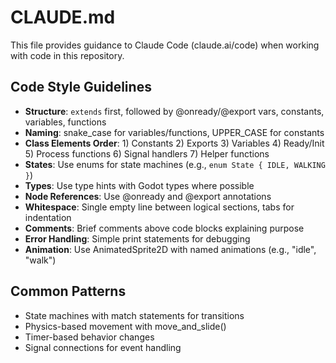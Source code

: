 # CLAUDE.md

This file provides guidance to Claude Code (claude.ai/code) when working with code in this repository.

## Code Style Guidelines
- **Structure**: `extends` first, followed by @onready/@export vars, constants, variables, functions
- **Naming**: snake_case for variables/functions, UPPER_CASE for constants
- **Class Elements Order**: 1) Constants 2) Exports 3) Variables 4) Ready/Init 5) Process functions 6) Signal handlers 7) Helper functions
- **States**: Use enums for state machines (e.g., `enum State { IDLE, WALKING }`)
- **Types**: Use type hints with Godot types where possible
- **Node References**: Use @onready and @export annotations
- **Whitespace**: Single empty line between logical sections, tabs for indentation
- **Comments**: Brief comments above code blocks explaining purpose
- **Error Handling**: Simple print statements for debugging
- **Animation**: Use AnimatedSprite2D with named animations (e.g., "idle", "walk")

## Common Patterns
- State machines with match statements for transitions
- Physics-based movement with move_and_slide()
- Timer-based behavior changes
- Signal connections for event handling
